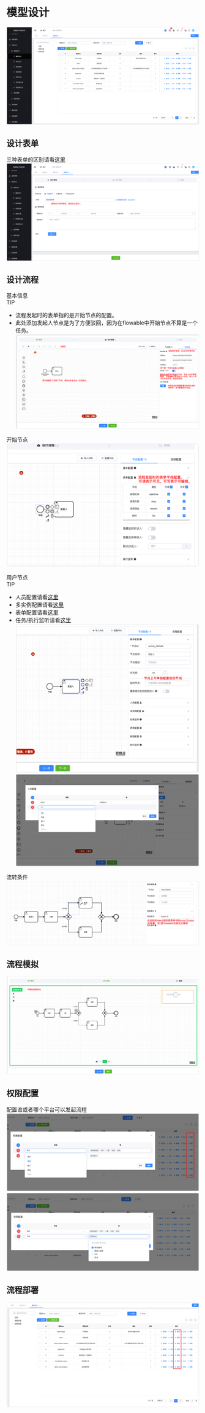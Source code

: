 模型设计  
================================================================================================  
![](https://raw.githubusercontent.com/Yuchenhui/notes/main/pic/1746692686508.png)  

设计表单  
------------------------------------------------------------------------------------------------  
三种表单的区别请看[这里](https://docs.nutflow.vip/guide/faq/question.html#%E5%86%85%E7%BD%AE%E8%A1%A8%E5%8D%95-%E5%A4%96%E7%BD%AE%E8%A1%A8%E5%8D%95-%E8%8A%82%E7%82%B9%E7%8B%AC%E7%AB%8B%E8%A1%A8%E5%8D%95)  
![](https://raw.githubusercontent.com/Yuchenhui/notes/main/pic/1746692701967.png)  

设计流程  
------------------------------------------------------------------------------------------------  
基本信息  
TIP  

* 流程发起时的表单指的是开始节点的配置。  
* 此处添加发起人节点是为了方便驳回，因为在flowable中开始节点不算是一个任务。  
![](https://raw.githubusercontent.com/Yuchenhui/notes/main/pic/1746692721320.png)  

开始节点  
![](https://raw.githubusercontent.com/Yuchenhui/notes/main/pic/1746692762984.png)  

用户节点  
TIP  
* 人员配置请看[这里](https://docs.nutflow.vip/guide/faq/question.html#%E4%BA%BA%E5%91%98%E9%85%8D%E7%BD%AE)  
* 多实例配置请看[这里](https://docs.nutflow.vip/guide/faq/question.html#%E5%A4%9A%E5%AE%9E%E4%BE%8B%E9%85%8D%E7%BD%AE)  
* 表单配置请看[这里](https://docs.nutflow.vip/guide/faq/question.html#%E5%86%85%E7%BD%AE%E8%A1%A8%E5%8D%95-%E5%A4%96%E7%BD%AE%E8%A1%A8%E5%8D%95-%E8%8A%82%E7%82%B9%E7%8B%AC%E7%AB%8B%E8%A1%A8%E5%8D%95)  
* 任务/执行监听请看[这里](https://docs.nutflow.vip/guide/faq/question.html#flowable%E7%9B%91%E5%90%AC%E5%99%A8%E9%85%8D%E7%BD%AE)  
![](https://raw.githubusercontent.com/Yuchenhui/notes/main/pic/1746692791738.png) ![](https://raw.githubusercontent.com/Yuchenhui/notes/main/pic/1746692818078.png)  

流转条件  
![](https://raw.githubusercontent.com/Yuchenhui/notes/main/pic/1746692840018.png)  

流程模拟  
------------------------------------------------------------------------------------------------  
![](https://raw.githubusercontent.com/Yuchenhui/notes/main/pic/1746692860606.png)  

权限配置  
------------------------------------------------------------------------------------------------  
配置谁或者哪个平台可以发起流程  
![](https://raw.githubusercontent.com/Yuchenhui/notes/main/pic/1746692882171.png) ![](https://raw.githubusercontent.com/Yuchenhui/notes/main/pic/1746692903600.png)  

流程部署  
------------------------------------------------------------------------------------------------  
![](https://raw.githubusercontent.com/Yuchenhui/notes/main/pic/1746692921836.png)